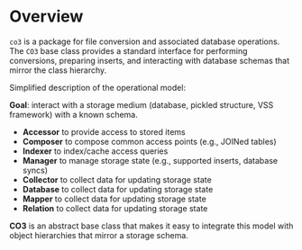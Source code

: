 # Overview
`co3` is a package for file conversion and associated database operations. The `CO3` base class
provides a standard interface for performing conversions, preparing inserts, and
interacting with database schemas that mirror the class hierarchy.

Simplified description of the operational model:

**Goal**: interact with a storage medium (database, pickled structure, VSS framework) with
a known schema.

- **Accessor** to provide access to stored items
- **Composer** to compose common access points (e.g., JOINed tables)
- **Indexer** to index/cache access queries
- **Manager** to manage storage state (e.g., supported inserts, database syncs)
- **Collector** to collect data for updating storage state
- **Database** to collect data for updating storage state
- **Mapper** to collect data for updating storage state
- **Relation** to collect data for updating storage state

**CO3** is an abstract base class that makes it easy to integrate this model with object
hierarchies that mirror a storage schema.
